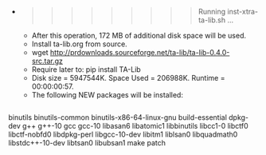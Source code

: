* >>>>>>>>> Running inst-xtra-ta-lib.sh ...
  * After this operation, 172 MB of additional disk space will be used.
  * Install ta-lib.org from source.
  * wget http://prdownloads.sourceforge.net/ta-lib/ta-lib-0.4.0-src.tar.gz
  * Require later to: pip install TA-Lib
  * Disk size = 5947544K. Space Used = 206988K. Runtime = 00:00:00:57.
  * The following NEW packages will be installed:
  ```bash
binutils binutils-common binutils-x86-64-linux-gnu build-essential dpkg-dev
g++ g++-10 gcc gcc-10 libasan6
libatomic1 libbinutils libcc1-0 libctf0 libctf-nobfd0
libdpkg-perl libgcc-10-dev libitm1 liblsan0 libquadmath0
libstdc++-10-dev libtsan0 libubsan1 make patch
  ```
